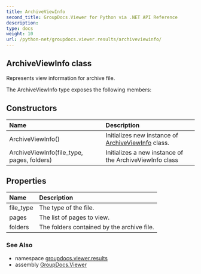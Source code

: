 ```yaml
---
title: ArchiveViewInfo
second_title: GroupDocs.Viewer for Python via .NET API Reference
description: 
type: docs
weight: 10
url: /python-net/groupdocs.viewer.results/archiveviewinfo/
---
```


## ArchiveViewInfo class

Represents view information for archive file.

The ArchiveViewInfo type exposes the following members:
## Constructors
| Name | Description |
| :- | :- |
|ArchiveViewInfo()|Initializes new instance of [ArchiveViewInfo](/viewer/python-net/groupdocs.viewer.results/archiveviewinfo/) class.|
|ArchiveViewInfo(file_type, pages, folders)|Initializes a new instance of the ArchiveViewInfo class|
## Properties
| Name | Description |
| :- | :- |
|file_type|The type of the file.|
|pages|The list of pages to view.|
|folders|The folders contained by the archive file.|

### See Also

* namespace [groupdocs.viewer.results](/viewer/python-net/groupdocs.viewer.results/)
* assembly [GroupDocs.Viewer](/viewer/python-net/)

